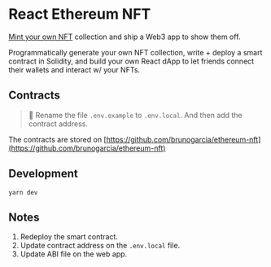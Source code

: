 # React Ethereum NFT

[Mint your own NFT](https://buildspace.so/p/mint-nft-collection) collection and ship a Web3 app to show them off.

Programmatically generate your own NFT collection, write + deploy a smart contract in Solidity, 
and build your own React dApp to let friends connect their wallets and interact w/ your NFTs.

## Contracts

> 🔔 Rename the file `.env.example` to `.env.local`. And then add the contract address.

The contracts are stored on [https://github.com/brunogarcia/ethereum-nft](https://github.com/brunogarcia/ethereum-nft)

## Development

```
yarn dev
```

## Notes

1. Redeploy the smart contract.
2. Update contract address on the `.env.local` file.
3. Update ABI file on the web app.
